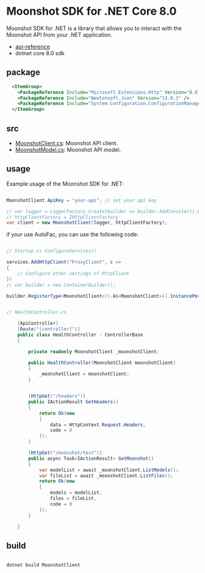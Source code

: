 # Moonshot SDK for .NET Core 8.0

Moonshot SDK for .NET is a library that allows you to interact with the Moonshot API from your .NET application.

- [api-reference](https://platform.moonshot.cn/docs/api-reference)
- dotnet core 8.0 sdk

## package

```xml
  <ItemGroup>
    <PackageReference Include="Microsoft.Extensions.Http" Version="8.0.0" />
    <PackageReference Include="Newtonsoft.Json" Version="13.0.3" />
    <PackageReference Include="System.Configuration.ConfigurationManager" Version="8.0.0" />
  </ItemGroup>
```

## src

- [MoonshotClient.cs](MoonshotClient/MoonshotClient.cs): Moonshot API client.
- [MoonshotModel.cs](MoonshotClient/MoonshotModel.cs): Moonshot API model.

## usage

Example usage of the Moonshot SDK for .NET:

```csharp

MoonshotClient.ApiKey = "your-api"; // set your api key

// var logger = LoggerFactory.Create(builder => builder.AddConsole()).CreateLogger<MoonshotClient>();
// httpClientFactory = IHttpClientFactory
var client = new MoonshotClient(logger, httpClientFactory);

```

if your use AutoFac, you can use the following code:

```csharp

// Startup.cs ConfigureServices()

services.AddHttpClient("ProxyClient", c =>
{
    // Configure other settings of HttpClient
})
// var builder = new ContainerBuilder();

builder.RegisterType<MoonshotClient>().As<MoonshotClient>().InstancePerLifetimeScope();


```

```csharp

// HealthController.cs

    [ApiController]
    [Route("[controller]")]
    public class HealthController : ControllerBase
    {

        private readonly MoonshotClient _moonshotClient;

        public HealthController(MoonshotClient moonshotClient)
        {
            _moonshotClient = moonshotClient;
        }


        [HttpGet("/headers")]
        public IActionResult GetHeaders()
        {
            return Ok(new
            {
                data = HttpContext.Request.Headers,
                code = 0
            });
        }

        [HttpGet("/moonshot/test")]
        public async Task<IActionResult> GetMoonshot()
        {
            var modelList = await _moonshotClient.ListModels();
            var fileList = await _moonshotClient.ListFiles();
            return Ok(new
            {
                models = modelList,
                files = fileList,
                code = 0
            });
        }

    }


```

## build

```bash

dotnet build MoonshotClient
```
